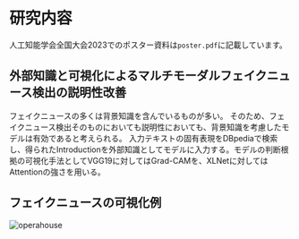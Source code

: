 # 研究内容
人工知能学会全国大会2023でのポスター資料は```poster.pdf```に記載しています。
## 外部知識と可視化によるマルチモーダルフェイクニュース検出の説明性改善
フェイクニュースの多くは背景知識を含んでいるものが多い。
そのため、フェイクニュース検出そのものにおいても説明性においても、背景知識を考慮したモデルは有効であると考えられる。
入力テキストの固有表現をDBpediaで検索し、得られたIntroductionを外部知識としてモデルに入力する。モデルの判断根拠の可視化手法としてVGG19に対してはGrad-CAMを、XLNetに対してはAttentionの強さを用いる。
## フェイクニュースの可視化例
![operahouse](https://user-images.githubusercontent.com/62968285/234152107-cb9bef6a-1081-4d68-bb8f-8bfa575a2b27.png)

